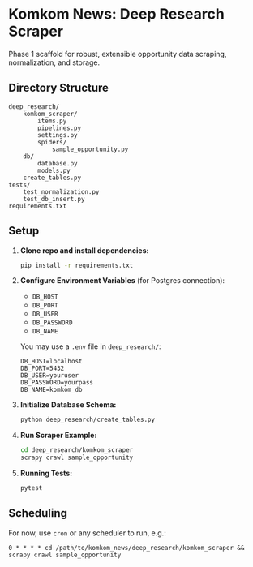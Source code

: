 # Komkom News: Deep Research Scraper

Phase 1 scaffold for robust, extensible opportunity data scraping, normalization, and storage.

## Directory Structure

```
deep_research/
    komkom_scraper/
        items.py
        pipelines.py
        settings.py
        spiders/
            sample_opportunity.py
    db/
        database.py
        models.py
    create_tables.py
tests/
    test_normalization.py
    test_db_insert.py
requirements.txt
```

## Setup

1. **Clone repo and install dependencies:**
   ```sh
   pip install -r requirements.txt
   ```

2. **Configure Environment Variables** (for Postgres connection):
   - `DB_HOST`
   - `DB_PORT`
   - `DB_USER`
   - `DB_PASSWORD`
   - `DB_NAME`

   You may use a `.env` file in `deep_research/`:
   ```
   DB_HOST=localhost
   DB_PORT=5432
   DB_USER=youruser
   DB_PASSWORD=yourpass
   DB_NAME=komkom_db
   ```

3. **Initialize Database Schema:**
   ```sh
   python deep_research/create_tables.py
   ```

4. **Run Scraper Example:**
   ```sh
   cd deep_research/komkom_scraper
   scrapy crawl sample_opportunity
   ```

5. **Running Tests:**
   ```sh
   pytest
   ```

## Scheduling

For now, use `cron` or any scheduler to run, e.g.:
```
0 * * * * cd /path/to/komkom_news/deep_research/komkom_scraper && scrapy crawl sample_opportunity
```
